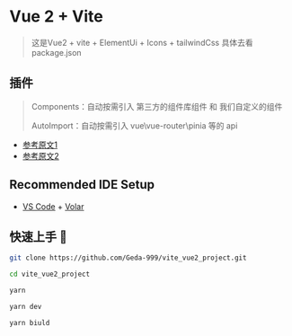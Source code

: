 # Vue 2 + Vite

> 这是Vue2 + vite + ElementUi + Icons + tailwindCss 具体去看package.json

## 插件

> Components：自动按需引入 第三方的组件库组件 和 我们自定义的组件
>
> AutoImport：自动按需引入 vue\vue-router\pinia 等的 api

- [参考原文1](https://juejin.cn/post/7058201396113309703)
- [参考原文2](https://juejin.cn/post/7062648728405934087/)

## Recommended IDE Setup

- [VS Code](https://code.visualstudio.com/) + [Volar](https://marketplace.visualstudio.com/items?itemName=Vue.volar)

## 快速上手 🚀

```bash
git clone https://github.com/Geda-999/vite_vue2_project.git

cd vite_vue2_project

yarn 

yarn dev

yarn biuld
```
